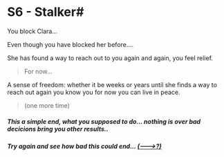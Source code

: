 # S6 - Stalker#
You block Clara...

 Even though you have blocked her before....

She has found a way to reach out to you again and again, you feel relief.
>For now...

 A sense of freedom: whether it be weeks or years until she finds a way to reach out again you know you for now you can live in peace. 
 >(one more time)

 ##### This a simple end, what you supposed to do... nothing is over bad decicions bring you other results..
 
##### Try again and see how bad this could end... [(--->?)](/Final%20Proyect/section3_confession.md)
